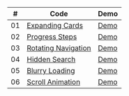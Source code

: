 |  #  | Code                                                                                             | Demo                                                                     |
| :-: | ------------------------------------------------------------------------------------------------ | ------------------------------------------------------------------------ |
| 01  | [Expanding Cards](https://github.com/lvalentyn/50projects/tree/master/expandingCards)            | [Demo](https://lvalentyn.github.io/50projects/expandingCards/)           |
| 02  | [Progress Steps](https://github.com/lvalentyn/50projects/tree/master/progressSteps)              | [Demo](https://lvalentyn.github.io/50projects/progressSteps/)            |
| 03  | [Rotating Navigation](https://github.com/lvalentyn/50projects/tree/master/rotatingNavigation)    | [Demo](https://lvalentyn.github.io/50projects/rotatingNavigation/)       |
| 04  | [Hidden Search](https://github.com/lvalentyn/50projects/tree/master/hiddenSearch)                | [Demo](https://lvalentyn.github.io/50projects/hiddenSearch/)             |
| 05  | [Blurry Loading](https://github.com/lvalentyn/50projects/tree/master/blurryLoading)                | [Demo](https://lvalentyn.github.io/50projects/blurryLoading/)             |
| 06  | [Scroll Animation](https://github.com/lvalentyn/50projects/tree/master/scrollAnimation)                | [Demo](https://lvalentyn.github.io/50projects/scrollAnimation/)             |